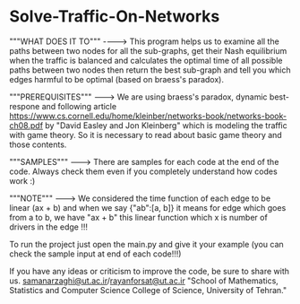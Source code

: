# Solve-Traffic-On-Networks

"""WHAT DOES IT TO""" ----> This program helps us to examine all the paths between two nodes for all the sub-graphs, get their Nash equilibrium when the traffic is balanced and calculates the optimal time of all possible paths between two nodes then return the best sub-graph and tell you which edges harmful to be optimal (based on braess's paradox).

"""PREREQUISITES""" ---> We are using braess's paradox, dynamic best-respone and following article https://www.cs.cornell.edu/home/kleinber/networks-book/networks-book-ch08.pdf by "David Easley and Jon Kleinberg" which is modeling the traffic with game theory. So it is necessary to read about basic game theory and those contents.

"""SAMPLES""" ---> There are samples for each code at the end of the code. Always check them even if you completely understand how codes work :)

"""NOTE""" ---> We considered the time function of each edge to be linear (ax + b) and when  we say {"ab":[a, b]} it means for edge which goes from a to b, we have "ax + b" this linear function which x is number of drivers in the edge !!!

To run the project just open the main.py and give it your example (you can check the sample input at end of each code!!!)

If you have any ideas or criticism to improve the code, be sure to share with us. samanarzaghi@ut.ac.ir/rayanforsat@ut.ac.ir "School of Mathematics, Statistics and Computer Science College of Science, University of Tehran."
